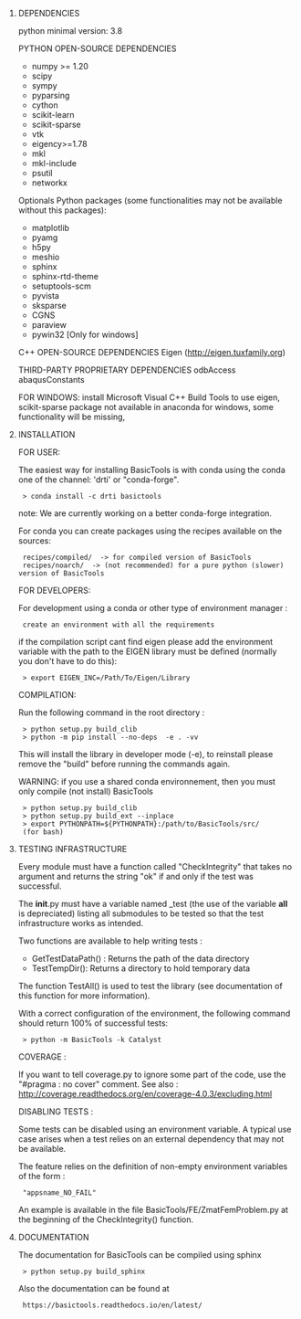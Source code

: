 1) DEPENDENCIES

    python minimal version: 3.8

    PYTHON OPEN-SOURCE DEPENDENCIES

    * numpy >= 1.20
    * scipy
    * sympy
    * pyparsing
    * cython
    * scikit-learn
    * scikit-sparse
    * vtk
    * eigency>=1.78
    * mkl
    * mkl-include
    * psutil
    * networkx


    Optionals Python packages (some functionalities may not be available without this packages):

    * matplotlib
    * pyamg
    * h5py
    * meshio
    * sphinx
    * sphinx-rtd-theme
    * setuptools-scm
    * pyvista
    * sksparse
    * CGNS
    * paraview
    * pywin32 [Only for windows]


    C++ OPEN-SOURCE DEPENDENCIES
    Eigen (http://eigen.tuxfamily.org)

    THIRD-PARTY PROPRIETARY DEPENDENCIES
    odbAccess
    abaqusConstants

    FOR WINDOWS:
      install Microsoft Visual C++ Build Tools to use eigen,
      scikit-sparse package not available in anaconda for windows, some functionality will be missing,

2) INSTALLATION

    FOR USER:

    The easiest way for installing BasicTools is with conda using the conda one of the channel: 'drti' or "conda-forge".

        > conda install -c drti basictools

    note: We are currently working on a better conda-forge integration.



    For conda you can create packages using the recipes available on the sources:

        recipes/compiled/  -> for compiled version of BasicTools
        recipes/noarch/  -> (not recommended) for a pure python (slower) version of BasicTools

    FOR DEVELOPERS:

    For development using a conda or other type of environment manager :

        create an environment with all the requirements


    if the compilation script cant find eigen please add the environment  variable with the path to the EIGEN library must be defined (normally you don't have to do this):

        > export EIGEN_INC=/Path/To/Eigen/Library

    COMPILATION:

    Run the following command in the root directory :

        > python setup.py build_clib
        > python -m pip install --no-deps  -e . -vv

    This will install the library in developer mode (-e), to reinstall please remove the "build" before running
    the commands again.

    WARNING: if you use a shared conda environnement, then you must only compile (not install) BasicTools

        > python setup.py build_clib
        > python setup.py build_ext --inplace
        > export PYTHONPATH=${PYTHONPATH}:/path/to/BasicTools/src/
        (for bash)


3) TESTING INFRASTRUCTURE

    Every module must have a function called "CheckIntegrity" that takes no
    argument and returns the string "ok" if and only if the test was successful.

    The __init__.py must have a variable named _test (the use of the variable
    __all__ is depreciated) listing all submodules to be tested so that the test
    infrastructure works as intended.

    Two functions are available to help writing tests :

    -   GetTestDataPath() : Returns the path of the data directory
    -   TestTempDir(): Returns a directory to hold temporary data

    The function TestAll() is used to test the library (see documentation of
    this function for more information).

    With a correct configuration of the environment, the following command should
    return 100% of successful tests:

        > python -m BasicTools -k Catalyst

    COVERAGE :

    If you want to tell coverage.py to ignore some part of the code, use the
    "#pragma : no cover" comment. See also :
    http://coverage.readthedocs.org/en/coverage-4.0.3/excluding.html

    DISABLING TESTS :

    Some tests can be disabled using an environment variable. A typical use
    case arises when a test relies on an external dependency that may not be
    available.

    The feature relies on the definition of non-empty environment variables of
    the form :

        "appsname_NO_FAIL"

    An example is available in the file BasicTools/FE/ZmatFemProblem.py at the
    beginning of the CheckIntegrity() function.

4) DOCUMENTATION

    The documentation for BasicTools can be compiled using sphinx

        > python setup.py build_sphinx

    Also the documentation can be found at

        https://basictools.readthedocs.io/en/latest/